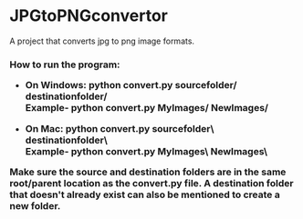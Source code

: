 # JPGtoPNGconvertor
A project that converts jpg to png image formats. 

<h3>How to run the program:
  
  
* On Windows: python convert.py sourcefolder/ destinationfolder/ \
    Example- python convert.py MyImages/ NewImages/
  
* On Mac: python convert.py sourcefolder\ destinationfolder\ \
Example- python convert.py MyImages\ NewImages\
  
 
 Make sure the source and destination folders are in the same root/parent location as the convert.py file. A destination folder that doesn't already exist can also be mentioned to create a new folder.
